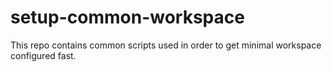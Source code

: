 # setup-common-workspace
This repo contains common scripts used in order to get minimal workspace configured fast.
